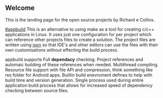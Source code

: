 ## Welcome
This is the landing page for the open source projects by Richard e Collins.

[#appbuild](https://github.com/HamAndEggs/appbuild)
This is an alternative to using make as a tool for creating c/c++ applications in Linux. It uses just one configuration for per project which can reference other projects files to create a solution. The project files are written using [json](http://json.org/) so that IDE's and other editors can use the files with their own customisations without effecting the build process.

appbuild supports
  Full **dependacy** checking.
  Project references and automaic building of these references when needed.
  Multithread compiling.
  Resource file support with file API and compression, think something like res folder for Android apps.
  Builtin build enevroment defines to help with build time and version generation.
  Single process used during entire application build process that allows for increased speed of dependency checking between source files.

